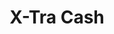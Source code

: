 ---
title: X-Tra Cash
slug: x-tra-cash
updated-on: '2024-05-30T13:44:31.749Z'
created-on: '2024-05-30T13:41:46.671Z'
published-on: '2024-05-30T13:54:32.469Z'
f_city-state-2:
- cms/city/niles-mi.md
- cms/city/verona-ms.md
- cms/city/new-albany-ms.md
- cms/city/olive-branch-ms.md
f_locations:
- cms/payday-loan/x-tra-cash-28874.md
- cms/payday-loan/x-tra-cash-28875.md
- cms/payday-loan/x-tra-cash-28876.md
- cms/payday-loan/x-tra-cash-28877.md
- cms/payday-loan/x-tra-cash-28878.md
f_states:
- cms/state/michigan.md
- cms/state/mississippi.md
layout: '[company].html'
tags: company
---